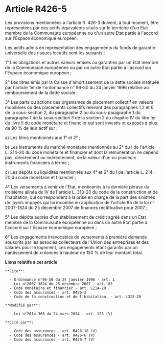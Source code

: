 # Article R426-5

Les provisions mentionnées à l'article R. 426-3 doivent, à tout moment, être représentées par des actifs équivalents situés
sur le territoire d'un Etat membre de la Communauté européenne ou d'un autre Etat partie à l'accord sur l'Espace économique
européen. 

Les actifs admis en représentation des engagements du fonds de garantie universelle des risques locatifs sont les suivants : 

1° Les obligations et autres valeurs émises ou garanties par un Etat membre de la Communauté européenne ou par un autre Etat
partie à l'accord sur l'Espace économique européen ; 

2° Les titres émis par la Caisse d'amortissement de la dette sociale instituée par l'article 1er de l'ordonnance n° 96-50 du
24 janvier 1996 relative au remboursement de la dette sociale ; 

3° Les parts ou actions des organismes de placement collectif en valeurs mobilières ou des placements collectifs relevant des
paragraphes 1,2 et 6 de la sous-section 2, du paragraphe 2 ou du sous-paragraphe 1 du paragraphe 1 de la sous-section 3 de la
section 2 du chapitre IV du titre Ier du livre II du code monétaire et financier qui sont investis et exposés à plus de 90 %
de leur actif sur : 

a) Les titres mentionnés aux 1° et 2° ; 

b) Les instruments du marché monétaire mentionnés au 2° du I de l'article L. 214-20 du code monétaire et financier et dont la
rémunération ne dépend pas, directement ou indirectement, de la valeur d'un ou plusieurs instruments financiers à terme ; 

c) Les dépôts ou liquidités mentionnés aux 4° et 6° du I de l'article L. 214-20 du code monétaire et financier ; 

4° Les versements à venir de l'Etat, mentionnés à la dernière phrase du troisième alinéa du IV de l'article L. 313-20 du code
de la construction et de l'habitation, qui correspondent à la prise en charge de la part des sinistres de loyers impayés qui
lui incombe en application de l'article 85 de la loi n° 2007-1824 du 25 décembre 2007 de finances rectificative pour 2007 ; 

5° Les dépôts auprès d'un établissement de crédit agréé dans un Etat membre de la Communauté européenne ou dans un autre Etat
partie à l'accord sur l'Espace économique européen ; 

6° Les engagements irrévocables de versements à première demande souscrits par les associés collecteurs de l'Union des
entreprises et des salariés pour le logement, ces engagements étant garantis par un nantissement de créances à hauteur de 150
% de leur montant total.

**Liens relatifs à cet article**

	**Cite**:

	  - Ordonnance n°96-50 du 24 janvier 1996 - art. 1
	  - Loi n°2007-1824 du 25 décembre 2007 - art. 85
	  - Code monétaire et financier - art. L214-20
	  - Code des assurances - art. R426-3
	  - Code de la construction et de l'habitation. - art. L313-20

	**Modifié par**:

	  - Loi n°2014-366 du 24 mars 2014 - art. 123 (V)

	**Cité par**:

	  - Code des assurances - art. R426-10 (V)
	  - Code des assurances - art. R426-6 (V)
	  - Code des assurances - art. R426-7 (V)
